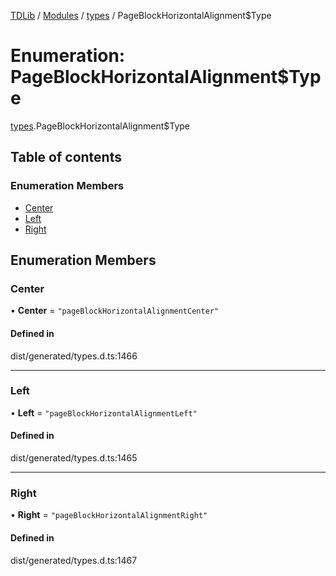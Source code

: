 [TDLib](../README.md) / [Modules](../modules.md) / [types](../modules/types.md) / PageBlockHorizontalAlignment$Type

# Enumeration: PageBlockHorizontalAlignment$Type

[types](../modules/types.md).PageBlockHorizontalAlignment$Type

## Table of contents

### Enumeration Members

- [Center](types.PageBlockHorizontalAlignment_Type.md#center)
- [Left](types.PageBlockHorizontalAlignment_Type.md#left)
- [Right](types.PageBlockHorizontalAlignment_Type.md#right)

## Enumeration Members

### Center

• **Center** = ``"pageBlockHorizontalAlignmentCenter"``

#### Defined in

dist/generated/types.d.ts:1466

___

### Left

• **Left** = ``"pageBlockHorizontalAlignmentLeft"``

#### Defined in

dist/generated/types.d.ts:1465

___

### Right

• **Right** = ``"pageBlockHorizontalAlignmentRight"``

#### Defined in

dist/generated/types.d.ts:1467
